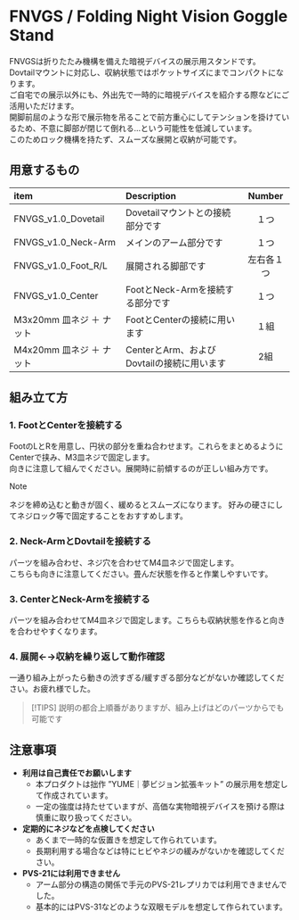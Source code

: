 # FNVGS / Folding Night Vision Goggle Stand
FNVGSは折りたたみ機構を備えた暗視デバイスの展示用スタンドです。  
Dovtailマウントに対応し、収納状態ではポケットサイズにまでコンパクトになります。  
ご自宅での展示以外にも、外出先で一時的に暗視デバイスを紹介する際などにご活用いただけます。  
開脚前屈のような形で展示物を吊ることで前方重心にしてテンションを掛けているため、不意に脚部が閉じて倒れる…という可能性を低減しています。  
このためロック機構を持たず、スムーズな展開と収納が可能です。  

## 用意するもの
| item | Description | Number |
| :--- | :--- | :---: |
| FNVGS_v1.0_Dovetail | Dovetailマウントとの接続部分です | １つ |
| FNVGS_v1.0_Neck-Arm | メインのアーム部分です | １つ |
| FNVGS_v1.0_Foot_R/L | 展開される脚部です | 左右各１つ |
| FNVGS_v1.0_Center | FootとNeck-Armを接続する部分です | １つ |
| M3x20mm 皿ネジ ＋ ナット | FootとCenterの接続に用います | １組 |
| M4x20mm 皿ネジ ＋ ナット | CenterとArm、およびDovtailの接続に用います | 2組 |

## 組み立て方
### **1. FootとCenterを接続する**
FootのLとRを用意し、円状の部分を重ね合わせます。これらをまとめるようにCenterで挟み、M3皿ネジで固定します。  
向きに注意して組んでください。展開時に前傾するのが正しい組み方です。
> [!NOTE]
> ネジを締め込むと動きが固く、緩めるとスムーズになります。
> 好みの硬さにしてネジロック等で固定することをおすすめします。

### **2. Neck-ArmとDovtailを接続する**
パーツを組み合わせ、ネジ穴を合わせてM4皿ネジで固定します。  
こちらも向きに注意してください。畳んだ状態を作ると作業しやすいです。

### **3. CenterとNeck-Armを接続する**
パーツを組み合わせてM4皿ネジで固定します。こちらも収納状態を作ると向きを合わせやすくなります。

### **4. 展開←→収納を繰り返して動作確認**
一通り組み上がったら動きの渋すぎる/緩すぎる部分などがないか確認してください。お疲れ様でした。
> [!TIPS]
> 説明の都合上順番がありますが、組み上げはどのパーツからでも可能です

## 注意事項
- **利用は自己責任でお願いします**
  - 本プロダクトは拙作 ”YUME｜夢ビジョン拡張キット” の展示用を想定して作成されています。
  - 一定の強度は持たせていますが、高価な実物暗視デバイスを預ける際は慎重に取り扱ってください。
- **定期的にネジなどを点検してください**
  - あくまで一時的な仮置きを想定して作られています。
  - 長期利用する場合などは特にヒビやネジの緩みがないかを確認してください。
- **PVS-21には利用できません**
  - アーム部分の構造の関係で手元のPVS-21レプリカでは利用できませんでした。
  - 基本的にはPVS-31などのような双眼モデルを想定して作られています。
